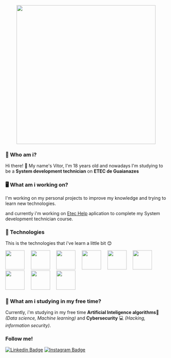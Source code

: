 <p align="center">
  <img width="434px" src="https://github-readme-stats.vercel.app/api?username=Vitor-Carmo&show_icons=true" />
</p>

<!--
**Vitor-Carmo/Vitor-Carmo** is a ✨ _special_ ✨ repository because its `README.md` (this file) appears on your GitHub profile.
-->
 ### 🙂 Who am i?
 Hi there! 👋 My name's Vitor, I'm 18 years old and nowadays I'm studying to be a **System development technician** on **ETEC de Guaianazes**
 
 ### 🖥 What am i working on?
 I'm working on my personal projects to improve my knowledge and trying to learn new technologies.

 and currently i'm working on [Etec Help](https://github.com/Sirius-tcc) aplication to complete my System development technician course.
 
 
 ### 🚀 Technologies
 This is the technologies that i've learn a little bit 😊
 
 <img src="https://external-content.duckduckgo.com/iu/?u=https%3A%2F%2Fwww.freepngimg.com%2Fdownload%2Fandroid%2F72537-icons-python-programming-computer-social-tutorial.png&f=1&nofb=1" width="60px"/> &nbsp; &nbsp; <img src="https://external-content.duckduckgo.com/iu/?u=https%3A%2F%2Fupload.wikimedia.org%2Fwikipedia%2Fcommons%2Fthumb%2F9%2F99%2FUnofficial_JavaScript_logo_2.svg%2F240px-Unofficial_JavaScript_logo_2.svg.png&f=1&nofb=1" width="60px"/> &nbsp; &nbsp; <img src="https://external-content.duckduckgo.com/iu/?u=http%3A%2F%2Fwww.wrherbert.com%2Fimages%2Ficons%2Ficon_java.png&f=1&nofb=1" width="60px"/> &nbsp; &nbsp; <img src="https://external-content.duckduckgo.com/iu/?u=https%3A%2F%2Fappjoy.org%2Fwp-content%2Fuploads%2F2016%2F05%2FAndroid-Studio-Logo.png&f=1&nofb=1" width="60px"/> &nbsp; &nbsp; <img src="https://external-content.duckduckgo.com/iu/?u=https%3A%2F%2Fcdn2.iconfinder.com%2Fdata%2Ficons%2Fdesigner-skills%2F128%2Fcode-programming-php-software-develop-command-language-512.png&f=1&nofb=1" width="60px"/> &nbsp; &nbsp; <img src="https://external-content.duckduckgo.com/iu/?u=https%3A%2F%2Fcdn4.iconfinder.com%2Fdata%2Ficons%2Flogos-3%2F600%2FReact.js_logo-512.png&f=1&nofb=1" width="60px"/> &nbsp; &nbsp; <img src="https://external-content.duckduckgo.com/iu/?u=https%3A%2F%2Freadyspace.com.hk%2Fwp-content%2Fuploads%2F2017%2F11%2Flogo-hexagon.png&f=1&nofb=1" height="60px"/>   &nbsp; &nbsp; <img src="https://external-content.duckduckgo.com/iu/?u=https%3A%2F%2Fimages.vexels.com%2Fmedia%2Fusers%2F3%2F166383%2Fisolated%2Fpreview%2F6024bc5746d7436c727825dc4fc23c22-html-programming-language-icon-by-vexels.png&f=1&nofb=1" width="60px"/> &nbsp; &nbsp; <img src="https://external-content.duckduckgo.com/iu/?u=http%3A%2F%2Fwww.myiconfinder.com%2Fuploads%2Ficonsets%2F8b61de4c84033266e15317a6eb9fda2d-css3.png&f=1&nofb=1" width="60px"/> 
 

 
 ### 🤔 What am i studying in my free time?
 Currently, i'm studying in my free time  **Artificial Inteligence algorithms**🤖 _(Data science, Machine learning)_ and  **Cybersecurity** 💻 _(Hacking, information security)_.

### Follow me!
[![Linkedin Badge](https://img.shields.io/badge/-LinkedIn-blue?style=flat-square&logo=Linkedin&logoColor=white)](https://www.linkedin.com/in/vitor-carmo-57a9a81b0/) [![Instagram Badge](https://img.shields.io/badge/-Instagram-C13584?style=flat-square&labelColor=C13584&logo=instagram&logoColor=white)](https://www.instagram.com/pseudovitor/)



